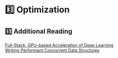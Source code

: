 # 3️⃣ Optimization

## 5️⃣ Additional Reading
[Full-Stack, GPU-based Acceleration of Deep Learning](https://nvlabs.github.io/EfficientDL/)  
[Writing Performant Concurrent Data Structures](https://www.youtube.com/watch?v=XKODaZgKcnE)  
